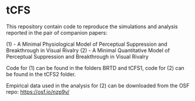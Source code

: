 # tCFS

This repository contain code to reproduce the simulations and analysis reported in the pair of companion papers:

(1) - A Minimal Physiological Model of Perceptual Suppression and Breakthrough in Visual Rivalry
(2) - A Minimal Quantitative Model of Perceptual Suppression and Breakthrough in Visual Rivalry

Code for (1) can be found in the folders BRTD and tCFS1, code for (2) can be found in the tCFS2 folder.

Empirical data used in the analysis for (2) can be downloaded from the OSF repo: https://osf.io/nzp9v/
